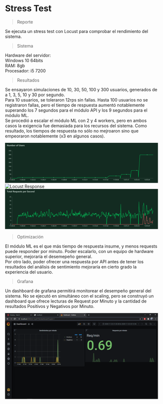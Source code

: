# Stress Test  
>Reporte  

Se ejecuta un stress test con Locust para comprobar el rendimiento del sistema.  
  
>Sistema  

Hardware del servidor:  
Windows 10 64bits   
RAM: 8gb   
Procesador: i5 7200  
  
>Resultados

Se ensayaron simulaciones de 10, 30, 50, 100 y 300 usuarios, generados de a 1, 3, 5, 10 y 30 por segundo.  
Para 10 usuarios, se toleraron 12rps sin fallas. Hasta 100 usuarios no se registraron fallas, pero el tiempo de respuesta aumentó notablemente superando los 7 segundos para el módulo API y los 9 segundos para el módulo ML.  
Se procedió a escalar el módulo ML con 2 y 4 workers, pero en ambos casos la exigencia fue demasiada para los recursos del sistema. Como resultado, los tiempos de respuesta no sólo no mejroaron sino que empeoraron notablemente (x3 en algunos casos).  
  
 
![Locust Users](/assets/locust_users.png?raw=true)  
![Locust Response](/assets/locust_response.png?raw=true)  
![Locust Request per Second](/assets/locust_rps.png?raw=true)  
  
    
>Optimización  

El módulo ML es el que más tiempo de respuesta insume, y menos requests puede responder por minuto. Poder escalarlo, con un equipo de hardware superior, mejoraría el desemepeño general.  
Por otro lado, poder ofrecer una respuesta por API antes de tener los resultados del análisis de sentimiento mejoraría en cierto grado la experiencia del usuario.  


>Grafana  

Un dashboard de grafana permitirá monitorear el desempeño general del sistema. No se ejecutó en simultáneo con el scaling, pero se construyó un dashboard que ofrece lecturas de Request por Minuto y la cantidad de resultados Positivos y Negativos por Minuto.


![Dashboard](/assets/screen_grafana.png?raw=true)
